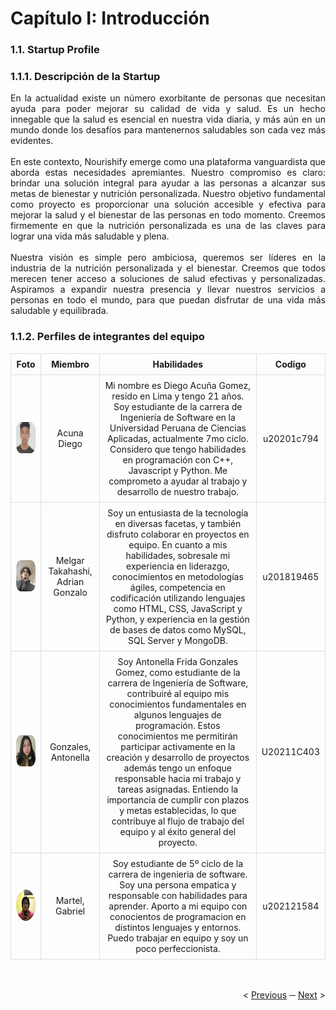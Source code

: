 <h1>Capítulo I: Introducción</h1>
<h3>1.1. Startup Profile</h2>
<h3>1.1.1. Descripción de la Startup</h3>
<div align="justify">
En la actualidad existe un número exorbitante de personas que necesitan ayuda para poder mejorar su calidad de vida y salud. Es un hecho innegable que la salud es esencial en nuestra vida diaria, y más aún en un mundo donde los desafíos para mantenernos saludables son cada vez más evidentes.
<br>
<br>
En este contexto, Nourishify emerge como una plataforma vanguardista que aborda estas necesidades apremiantes. Nuestro compromiso es claro: brindar una solución integral para ayudar a las personas a alcanzar sus metas de bienestar y nutrición personalizada. Nuestro objetivo fundamental como proyecto es proporcionar una solución accesible y efectiva para mejorar la salud y el bienestar de las personas en todo momento. Creemos firmemente en que la nutrición personalizada es una de las claves para lograr una vida más saludable y plena.
<br> 
<br>
Nuestra visión es simple pero ambiciosa, queremos ser líderes en la industria de la nutrición personalizada y el bienestar. Creemos que todos merecen tener acceso a soluciones de salud efectivas y personalizadas. Aspiramos a expandir nuestra presencia y llevar nuestros servicios a personas en todo el mundo, para que puedan disfrutar de una vida más saludable y equilibrada.
</div>
<h3>1.1.2. Perfiles de integrantes del equipo</h3>

<table style="border-collapse: collapse; width: 100%;">
  <tr>
    <th style="border: 1px solid #dddddd; padding: 8px; text-align: center;">Foto</th>
    <th style="border: 1px solid #dddddd; padding: 8px; text-align: center;">Miembro</th>
    <th style="border: 1px solid #dddddd; padding: 8px; text-align: center;">Habilidades</th>
    <th style="border: 1px solid #dddddd; padding: 8px; text-align: center;">Codigo</th>
  </tr>
  <tr>
    <td style="border: 1px solid #dddddd; padding: 8px;">
      <img src="../images/team-photos/diego-acuna.png" alt="Foto 1" width="60" height="50" style="border-radius: 25%;">
    </td>
    <td style="border: 1px solid #dddddd; padding: 8px; text-align: center;">Acuna Diego</td>
    <td style="border: 1px solid #dddddd; padding: 8px; text-align: center;">Mi nombre es Diego Acuña Gomez, resido en Lima y tengo 21 años. Soy estudiante de la carrera de Ingeniería de Software en la Universidad Peruana de Ciencias Aplicadas, actualmente 7mo ciclo. Considero que tengo habilidades en programación con C++, Javascript y Python. Me comprometo a ayudar al trabajo y desarrollo de nuestro trabajo.</td>
    <td style="border: 1px solid #dddddd; padding: 8px; text-align: center;">u20201c794</td>
  </tr>
  <tr>
    <td style="border: 1px solid #dddddd; padding: 8px;">
      <img src="../images/team-photos/adrian-melgar.jpeg" alt="Foto 3" width="50" height="50" style="border-radius: 25%;">
    </td>
    <td style="border: 1px solid #dddddd; padding: 8px; text-align: center;">Melgar Takahashi, Adrian Gonzalo</td>
    <td style="border: 1px solid #dddddd; padding: 8px; text-align: center;">Soy un entusiasta de la tecnología en diversas facetas, y también disfruto colaborar en proyectos en equipo. En cuanto a mis habilidades, sobresale mi experiencia en liderazgo, conocimientos en metodologías ágiles, competencia en codificación utilizando lenguajes como HTML, CSS, JavaScript y Python, y experiencia en la gestión de bases de datos como MySQL, SQL Server y MongoDB.</td>
    <td style="border: 1px solid #dddddd; padding: 8px; text-align: center;">u201819465</td>

  </tr>
  
  <tr>
    <td style="border: 1px solid #dddddd; padding: 8px;">
      <img src="../images/team-photos/antonella.jfif  " alt="Foto 5" width="50" height="50" style="border-radius: 25%;">
    </td>
    <td style="border: 1px solid #dddddd; padding: 8px; text-align: center;">Gonzales, Antonella</td>
    <td style="border: 1px solid #dddddd; padding: 8px; text-align: center;">Soy Antonella Frida Gonzales Gomez, como estudiante de la carrera de Ingeniería de Software, contribuiré al equipo mis conocimientos fundamentales en algunos lenguajes de programación. Estos conocimientos me permitirán participar activamente en la creación y desarrollo de proyectos además tengo un enfoque responsable hacia mi trabajo y tareas asignadas. Entiendo la importancia de cumplir con plazos y metas establecidas, lo que contribuye al flujo de trabajo del equipo y al éxito general del proyecto.</td>
    <td style="border: 1px solid #dddddd; padding: 8px; text-align: center;">U20211C403</td>
  </tr>
   <tr>
    <td style="border: 1px solid #dddddd; padding: 8px;">
      <img src="../images/team-photos/gabriel.jfif" alt="Foto 5" width="50" height="50" style="border-radius: 25%;">
    </td>
    <td style="border: 1px solid #dddddd; padding: 8px; text-align: center;">Martel, Gabriel</td>
    <td style="border: 1px solid #dddddd; padding: 8px; text-align: center;">Soy estudiante de 5º ciclo de la carrera de ingenieria de software. Soy una persona empatica y responsable con habilidades para aprender. Aporto a mi equipo con conocientos de programacion en distintos lenguajes y entornos. Puedo trabajar en equipo y soy un poco perfeccionista.</td>
    <td style="border: 1px solid #dddddd; padding: 8px; text-align: center;">u202121584</td>
  </tr>
</table>
<div display="flex" align="right" >
   </br></br>
   &lt;
   <a href="../student-outcome.md">Previous</a>
   &boxh;
   <a href="./2-solution-profile.md">Next</a>
   &gt;
   </br></br>
</div>
